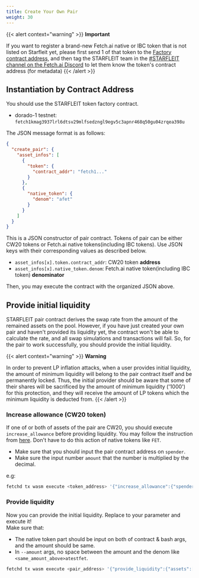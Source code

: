 ```yaml
---
title: Create Your Own Pair
weight: 30
---
```


{{< alert context="warning" >}}
**Important**

If you want to register a brand-new Fetch.ai native or IBC token that is not listed on Starfleit yet, please first send 1 of that token to the [Factory contract address](https://docs.starfleit.io/docs/contract-resources/contract-addresses/), and then tag the STARFLEIT team in the [#STARFLEIT channel on the Fetch.ai Discord](https://bit.ly/3ra5uMI) to let them know the token's contract address (for metadata)
{{< /alert >}}

## Instantiation by Contract Address

You should use the STARFLEIT token factory contract.

- dorado-1 testnet: `fetch1kmag3937lrl6dtsv29mlfsedzngl9egv5c3apnr468q50gu04zrqea398u`

The JSON message format is as follows:

```json
{
  "create_pair": {
    "asset_infos": [
      {
        "token": {
          "contract_addr": "fetch1..."
        }
      },
      {
        "native_token": {
          "denom": "afet"
        }
      }
    ]
  }
}
```

This is a JSON constructor of pair contract. Tokens of pair can be either CW20 tokens or Fetch.ai native tokens(including IBC tokens). Use JSON keys with their corresponding values as described below.
  - `asset_infos[x].token.contract_addr`: CW20 token **address**
  - `asset_infos[x].native_token.denom`: Fetch.ai native token(including IBC token) **denominator**

Then, you may execute the contract with the organized JSON above.

## Provide initial liquidity

STARFLEIT pair contract derives the swap rate from the amount of the remained assets on the pool. However, if you have just created your own pair and haven't provided its liquidity yet, the contract won't be able to calculate the rate, and all swap simulations and transactions will fail. So, for the pair to work successfully, you should provide the initial liquidity.

{{< alert context="warning" >}}
**Warning**

In order to prevent LP inflation attacks, when a user provides initial liquidity, the amount of minimum liquidity will belong to the pair contract itself and be permanently locked. Thus, the initial provider should be aware that some of their shares will be sacrificed by the amount of minimum liquidity ('1000') for this protection, and they will receive the amount of LP tokens which the minimum liquidity is deducted from.
{{< /alert >}}

### Increase allowance (CW20 token)

If one of or both of assets of the pair are CW20, you should execute `increase_allowance` before providing liquidity. You may follow the instruction from [here](/docs/reference/token/#increasedecrease-allowance). Don't have to do this action of native tokens like `FET`.

- Make sure that you should input the pair contract address on `spender`.
- Make sure the input number `amount` that the number is multiplied by the decimal.

e.g:

```bash
fetchd tx wasm execute <token_address> '{"increase_allowance":{"spender":"<pair_address>","amount":"<amount_with_decimal>","expires":{"never":{}}}}' --fees 200000000000000atestfet --from <your_key_name_on_local>
```

### Provide liquidity

Now you can provide the initial liquidity. Replace to your parameter and execute it!\
Make sure that:

- The native token part should be input on both of contract & bash args, and the amount should be same.
- In `--amount` args, no space between the amount and the denom like `<same_amount_above>atestfet`.

```bash
fetchd tx wasm execute <pair_address> '{"provide_liquidity":{"assets":[{"info":{"token":{"contract_addr":"<token_address>"}},"amount":"<amount_with_decimal>"},{"info":{"native_token":{"denom":"atestfet"}},"amount":"<amount_with_decimal>"}]}}' --gas 600000 --fees 600000000000000atestfet --from <your_key_name_on_local> --amount <same_amount_above>atestfet
```
